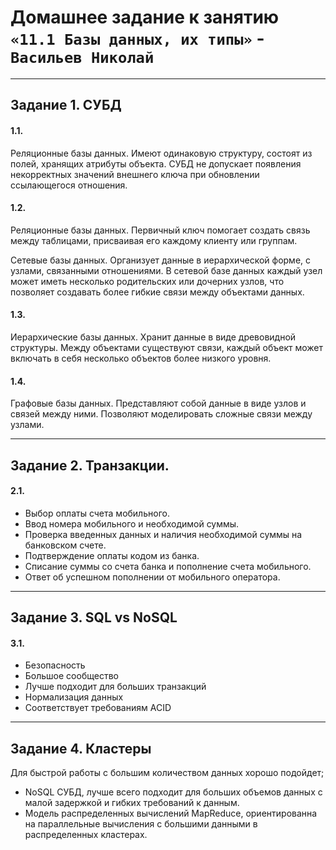 # Домашнее задание к занятию `«11.1 Базы данных, их типы»` - `Васильев Николай`

---
## Задание 1. СУБД
#### 1.1.
Реляционные базы данных. Имеют одинаковую структуру, состоят из полей, хранящих атрибуты объекта. СУБД не допускает появления некорректных значений внешнего ключа при обновлении ссылающегося отношения.

#### 1.2.
Реляционные базы данных. Первичный ключ помогает создать связь между таблицами, присваивая его каждому клиенту или группам.

Сетевые базы данных. Организует данные в иерархической форме, с узлами, связанными отношениями. В сетевой базе данных каждый узел может иметь несколько родительских или дочерних узлов, что позволяет создавать более гибкие связи между объектами данных.

#### 1.3.
Иерархические базы данных. Хранит данные в виде древовидной структуры. Между объектами существуют связи, каждый объект может включать в себя несколько объектов более низкого уровня.

#### 1.4.
Графовые базы данных. Представляют собой данные в виде узлов и связей между ними. Позволяют моделировать сложные связи между узлами.

---
## Задание 2. Транзакции.

#### 2.1.

* Выбор оплаты счета мобильного.
* Ввод номера мобильного и необходимой суммы.
* Проверка введенных данных и наличия необходимой суммы на банковском счете.
* Подтверждение оплаты кодом из банка.
* Списание суммы со счета банка и пополнение счета мобильного.
* Ответ об успешном пополнении от мобильного оператора.

---
## Задание 3. SQL vs NoSQL
#### 3.1.
* Безопасность
* Большое сообщество
* Лучше подходит для больших транзакций
* Нормализация данных
* Соответствует требованиям ACID

---
## Задание 4. Кластеры
Для быстрой работы с большим количеством данных хорошо подойдет;
* NoSQL СУБД, лучше всего подходит для больших объемов данных с малой задержкой и гибких требований к данным.
* Модель распределенных вычислений MapReduce, ориентированна на параллельные вычисления с большими данными в распределенных кластерах.